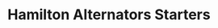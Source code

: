 ---
title: "Hamilton Alternators Starters"
url: /oakville/hamilton-alternators-starters/
shop: car parts
---